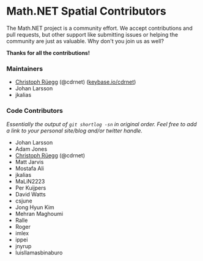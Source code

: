 Math.NET Spatial Contributors
=============================

The Math.NET project is a community effort. We accept contributions and pull requests, but other support like submitting issues or helping the community are just as valuable. Why don't you join us as well?

**Thanks for all the contributions!**

### Maintainers

- [Christoph Rüegg](https://christoph.ruegg.name/) (@cdrnet) ([keybase.io/cdrnet](https://keybase.io/cdrnet))
- Johan Larsson
- jkalias

### Code Contributors

*Essentially the output of `git shortlog -sn` in original order.
Feel free to add a link to your personal site/blog and/or twitter handle.*

- Johan Larsson
- Adam Jones
- [Christoph Rüegg](https://christoph.ruegg.name/) (@cdrnet)
- Matt Jarvis
- Mostafa Ali
- jkalias
- MaLiN2223
- Per Kuijpers
- David Watts
- csjune
- Jong Hyun Kim
- Mehran Maghoumi
- Ralle
- Roger
- imlex
- ippei
- jnyrup
- luisllamasbinaburo
